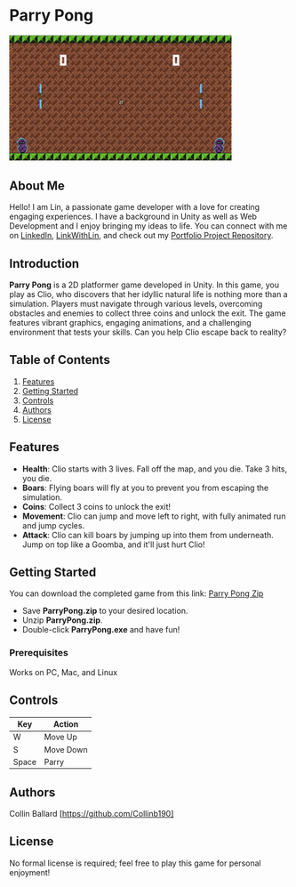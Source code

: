 # Parry Pong

<img src="Images/forPongReadMe.png" alt="My Image" width="400"/>

## About Me

Hello! I am Lin, a passionate game developer with a love for creating engaging experiences. I have a background in Unity as well as Web Development and I enjoy bringing my ideas to life. You can connect with me on [LinkedIn](https://www.linkedin.com/in/collin-ballard), [LinkWithLin](https://www.linkwithlin.com/), and check out my [Portfolio Project Repository](https://github.com/Collinb190).

## Introduction

**Parry Pong** is a 2D platformer game developed in Unity. In this game, you play as Clio, who discovers that her idyllic natural life is nothing more than a simulation. Players must navigate through various levels, overcoming obstacles and enemies to collect three coins and unlock the exit. The game features vibrant graphics, engaging animations, and a challenging environment that tests your skills. Can you help Clio escape back to reality? 


## Table of Contents

1. [Features](#features)
2. [Getting Started](#getting-started)
3. [Controls](#controls)
4. [Authors](#authors)
5. [License](#license)

## Features

- **Health**: Clio starts with 3 lives. Fall off the map, and you die. Take 3 hits, you die.
- **Boars**: Flying boars will fly at you to prevent you from escaping the simulation. 
- **Coins**: Collect 3 coins to unlock the exit!  
- **Movement**: Clio can jump and move left to right, with fully animated run and jump cycles. 
- **Attack**: Clio can kill boars by jumping up into them from underneath. Jump on top like a Goomba, and it'll just hurt Clio!

## Getting Started

You can download the completed game from this link: [Parry Pong Zip](https://github.com/Collinb190/Woodland)
- Save **ParryPong.zip** to your desired location.
- Unzip **ParryPong.zip**.
- Double-click **ParryPong.exe** and have fun!

### Prerequisites

Works on PC, Mac, and Linux

## Controls

| Key    | Action       |
|--------|--------------|
| W      | Move Up      |
| S      | Move Down    |
| Space  | Parry        |

## Authors

Collin Ballard [https://github.com/Collinb190]


## License

No formal license is required; feel free to play this game for personal enjoyment!

